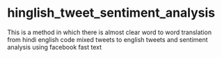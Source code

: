 # hinglish_tweet_sentiment_analysis
This is a method in which there is almost clear word to word translation from hindi english code mixed tweets to english  tweets and sentiment analysis using facebook fast text
